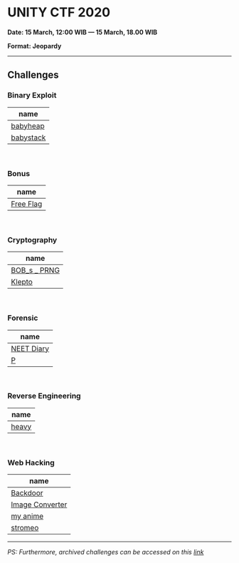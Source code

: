 # UNITY CTF 2020 

**Date: 15 March, 12:00 WIB — 15 March, 18.00 WIB**

**Format: Jeopardy**

---

## Challenges

### Binary Exploit
| name |
|-------|
| [babyheap](babyheap/) |
| [babystack](babystack/) |

<br>

### Bonus
| name |
|-------|
| <a href="Free Flag/">Free Flag</a> |

<br>

### Cryptography
| name |
|-------|
| <a href="BOB_s _ PRNG/">BOB_s _ PRNG</a> |
| [Klepto](Klepto/) |

<br>

### Forensic
| name |
|-------|
| <a href="NEET Diary/">NEET Diary</a> |
| [P](P/) |

<br>

### Reverse Engineering
| name |
|-------|
| [heavy](heavy/) |

<br>

### Web Hacking
| name |
|-------|
| [Backdoor](Backdoor/) |
| <a href="Image Converter/">Image Converter</a> |
| <a href="my anime/">my anime</a> |
| [stromeo](stromeo) |

---

*PS: Furthermore, archived challenges can be accessed on this [link](https://drive.google.com/drive/folders/1Buvb3TGnGppk4n4LTaKpbTuFpr2IGj-g?usp=sharing)*

